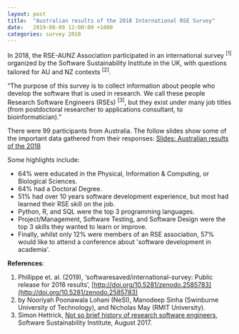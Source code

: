 ```yaml
---
layout: post
title:  "Australian results of the 2018 International RSE Survey"
date:   2019-08-09 12:00:00 +1000
categories: survey 2018
---
```


In 2018, the RSE-AUNZ Association participated in an international survey <sup>[1]</sup> organized by the Software Sustainability Institute in the UK, with questions tailored for AU and NZ contexts <sup>[2]</sup>.

“The purpose of this survey is to collect information about people who develop the software that is used in research. We call these people Research Software Engineers (RSEs) <sup>[3]</sup>, but they exist under many job titles (from postdoctoral researcher to applications consultant, to bioinformatician).”

There were 99 participants from Australia. The follow slides show some of the important data gathered from their responses: [Slides: Australian results of the 2018](/assets/RSE_Survey_2018_AU_v3.pdf)

Some highlights include: 

  -  64% were educated in the Physical, Information & Computing, or Biological Sciences.
  -  64% had a Doctoral Degree.
  -  51% had over 10 years software development experience, but most had learned their RSE skill on the job.
  -  Python, R, and SQL were the top 3 programming languages.
  -  Project/Management, Software Testing, and Software Design were the top 3 skills they wanted to learn or improve.
  -  Finally, whilst only 12% were members of an RSE association, 57% would like to attend a conference about 'software development in academia'.

**References**:

1. Phillippe et. al. (2019), ‘softwaresaved/international-survey: Public release for 2018 results’, [http://doi.org/10.5281/zenodo.2585783](http://doi.org/10.5281/zenodo.2585783)
2. by Nooriyah Poonawala Lohani (NeSI), Manodeep Sinha (Swinburne University of Technology), and Nicholas May (RMIT University).
3. Simon Hettrick, [Not so brief history of research software engineers](https://www.software.ac.uk/blog/2016-11-17-not-so-brief-history-research-software-engineers), Software Sustainability Institute, August 2017.


